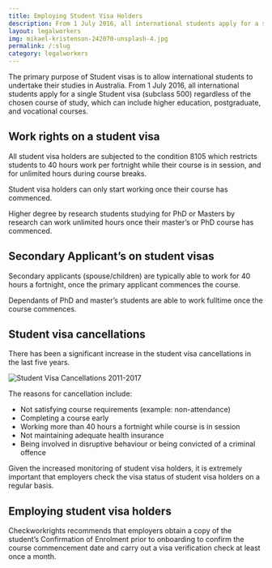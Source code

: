 ```yaml
---
title: Employing Student Visa Holders
description: From 1 July 2016, all international students apply for a single Student visa (subclass 500) regardless of the chosen course of study, which can include higher education, postgraduate, and vocational courses.  
layout: legalworkers
img: mikael-kristenson-242070-unsplash-4.jpg
permalink: /:slug
category: legalworkers
---
```


The primary purpose of Student visas is to allow international students to undertake their studies in Australia.  From 1 July 2016, all international students apply for a single Student visa (subclass 500) regardless of the chosen course of study, which can include higher education, postgraduate, and vocational courses.  

## Work rights on a student visa

All student visa holders are subjected to the condition 8105 which restricts students to 40 hours work per fortnight while their course is in session, and for unlimited hours during course breaks.

Student visa holders can only start working once their course has commenced.

Higher degree by research students studying for PhD or Masters by research can work unlimited hours once their master’s or PhD course has commenced. 

## Secondary Applicant’s on student visas

Secondary applicants (spouse/children) are typically able to work for 40 hours a fortnight, once the primary applicant commences the course. 

Dependants of PhD and master’s students are able to work fulltime once the course commences.

## Student visa cancellations

There has been a significant increase in the student visa cancellations in the last five years.

![Student Visa Cancellations 2011-2017](https://res.cloudinary.com/tssimmi/image/fetch/f_auto,q_auto/c_scale,w_auto,dpr_auto/https://www.checkworkrights.com.au/assets/img/images/studentvisacancel.png "Student Visa Cancellations 2011-2017")

The reasons for cancellation include:

+ Not satisfying course requirements (example: non-attendance)
+ Completing a course early
+ Working more than 40 hours a fortnight while course is in session 
+ Not maintaining adequate health insurance 
+ Being involved in disruptive behaviour or being convicted of a criminal offence

Given the increased monitoring of student visa holders, it is extremely important that employers check the visa status of student visa holders on a regular basis.

## Employing student visa holders

Checkworkrights recommends that employers obtain a copy of the student’s Confirmation of Enrolment prior to onboarding to confirm the course commencement date and carry out a visa verification check at least once a month.